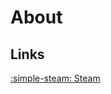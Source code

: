 # About

## Links
[:simple-steam: Steam](https://steamcommunity.com/sharedfiles/filedetails/?id=2888113484)